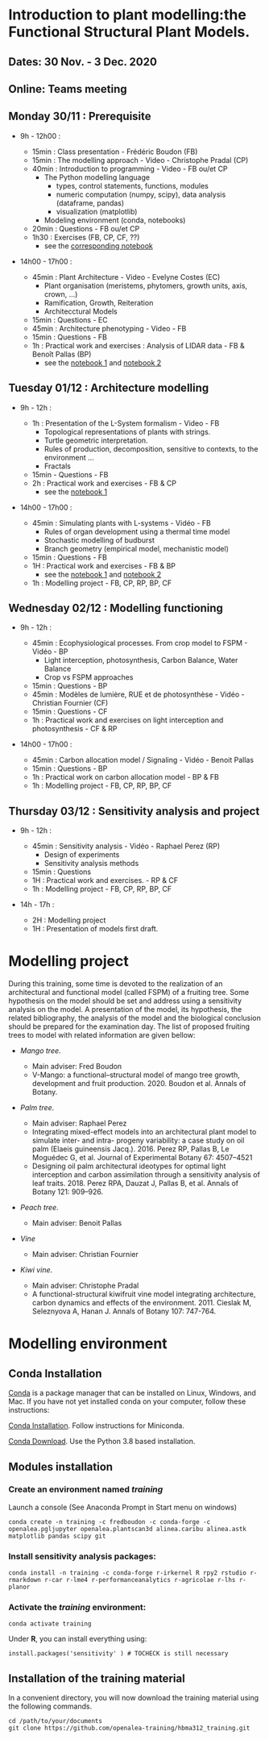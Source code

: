# Introduction to plant modelling:the Functional Structural Plant Models.
## Dates: 30 Nov. - 3 Dec. 2020

## Online: Teams meeting

## Monday 30/11 : Prerequisite

* 9h - 12h00 : 
   - 15min : Class presentation - Frédéric Boudon (FB)
   - 15min : The modelling approach - Video - Christophe Pradal (CP)
   - 40min : Introduction to programming - Video - FB ou/et CP
      - The Python modelling language
         - types, control statements, functions, modules
         - numeric computation (numpy, scipy), data analysis (dataframe, pandas)
         - visualization (matplotlib)
      - Modeling environment (conda, notebooks)
    - 20min : Questions - FB ou/et CP
    - 1h30 : Exercises (FB, CP, CF, ??)
         - see the [corresponding notebook](https://nbviewer.jupyter.org/github/openalea-training/hbma312_training/blob/master/python/Python%20lecture.ipynb)

* 14h00 - 17h00 : 
    - 45min : Plant Architecture - Video - Evelyne Costes (EC)
         - Plant organisation (meristems, phytomers, growth units, axis, crown, ...)
         - Ramification, Growth, Reiteration
         - Architecctural Models
    - 15min : Questions - EC
    - 45min : Architecture phenotyping - Video - FB
    - 15min : Questions - FB
    - 1h : Practical work and exercises : Analysis of LIDAR data - FB & Benoît Pallas (BP)
         - see the [notebook 1](https://nbviewer.jupyter.org/github/openalea-training/hbma312_training/blob/master/laserreconstruction/Reconstruction%20from%20laser%20scans.ipynb) and [notebook 2](https://nbviewer.jupyter.org/github/openalea-training/hbma312_training/blob/master/laserreconstruction/Analysis%20of%20laser%20scans.ipynb)
         
## Tuesday 01/12 : Architecture modelling

* 9h - 12h : 
   - 1h : Presentation of the L-System formalism - Video - FB
      - Topological representations of plants with strings.
      - Turtle geometric interpretation.
      - Rules of production, decomposition, sensitive to contexts, to the environment ...
      - Fractals
   - 15min - Questions - FB
   - 2h : Practical work and exercises - FB & CP
      - see the [notebook 1](https://nbviewer.jupyter.org/github/openalea-training/hbma312_training/blob/master/simulation/L-systems.ipynb)
   
* 14h00 - 17h00 : 
   - 45min : Simulating plants with L-systems - Vidéo - FB
      - Rules of organ development using a thermal time model
      - Stochastic modelling of budburst
      - Branch geometry (empirical model, mechanistic model)
   - 15min : Questions - FB
   - 1H : Practical work and exercises - FB & BP
      - see the [notebook 1](https://nbviewer.jupyter.org/github/openalea-training/hbma312_training/blob/master/simulation/Apple%20Tree%20Simulation%20-%20Organs.ipynb) and [notebook 2](https://nbviewer.jupyter.org/github/openalea-training/hbma312_training/blob/master/simulation/Apple%20Tree%20Simulation%20-%20Architecture.ipynb)
   - 1h : Modelling project - FB, CP, RP, BP, CF

## Wednesday 02/12 : Modelling functioning 

* 9h - 12h : 
   - 45min : Ecophysiological processes. From crop model to FSPM  - Vidéo - BP
        - Light interception, photosynthesis, Carbon Balance, Water Balance
        - Crop vs FSPM approaches
   - 15min : Questions - BP
   - 45min : Modèles de lumière, RUE et de photosynthèse - Vidéo - Christian Fournier (CF)
   - 15min : Questions - CF
   - 1h : Practical work and exercises on light interception and photosynthesis - CF & RP

* 14h00 - 17h00 : 
   - 45min : Carbon allocation model / Signaling - Vidéo - Benoit Pallas
   - 15min : Questions - BP
   - 1h : Practical work on carbon allocation model - BP & FB
   - 1h : Modelling project - FB, CP, RP, BP, CF

## Thursday 03/12 : Sensitivity analysis and project

* 9h - 12h :
   - 45min : Sensitivity analysis - Vidéo - Raphael Perez (RP)
     - Design of experiments
     - Sensitivity analysis methods
   - 15min : Questions
   - 1H : Practical work and exercises.  - RP & CF
   - 1h : Modelling project - FB, CP, RP, BP, CF

* 14h - 17h : 
   - 2H : Modelling project
   - 1H : Presentation of models first draft.


# Modelling project

During this training, some time is devoted to the realization of an architectural and functional model (called FSPM) of a fruiting tree. Some hypothesis on the model should be set and address using a sensitivity analysis on the model. A presentation of the model, its hypothesis, the related bibliography, the analysis of the model and the biological conclusion should be prepared for the examination day.
The list of proposed fruiting trees to model with related information are given bellow:

- *Mango tree*.
    - Main adviser: Fred Boudon
    - V-Mango: a functional–structural model of mango tree growth, development and fruit production. 2020. Boudon et al. Annals of Botany.

- *Palm tree*.
    - Main adviser: Raphael Perez
    - Integrating mixed-effect models into an architectural plant model to simulate inter- and intra- progeny variability: a case study on oil palm (Elaeis guineensis Jacq.). 2016. Perez RP, Pallas B, Le Moguédec G, et al.  Journal of Experimental Botany 67: 4507–4521
    - Designing oil palm architectural ideotypes for optimal light interception and carbon assimilation through a sensitivity analysis of leaf traits. 2018. Perez RPA, Dauzat J, Pallas B, et al. Annals of Botany 121: 909–926.


- *Peach tree*.
    - Main adviser: Benoit Pallas
    
- *Vine* 
    - Main adviser: Christian Fournier

- *Kiwi vine*.
    - Main adviser: Christophe Pradal
    - A functional-structural kiwifruit vine model integrating architecture, carbon dynamics and effects of the environment. 2011. Cieslak M, Seleznyova A, Hanan J. Annals of Botany 107: 747-764.


# Modelling environment

## Conda Installation

[Conda](https://conda.io) is a package manager that can be installed on Linux, Windows, and Mac.
If you have not yet installed conda on your computer, follow these instructions:

[Conda Installation](https://docs.conda.io/projects/conda/en/latest/user-guide/install/index.html). Follow instructions for Miniconda.

[Conda Download](https://docs.conda.io/en/latest/miniconda.html). Use the Python 3.8 based installation.

## Modules installation

### Create an environment named *training*
Launch a console (See Anaconda Prompt in Start menu on windows)

    conda create -n training -c fredboudon -c conda-forge -c openalea.pgljupyter openalea.plantscan3d alinea.caribu alinea.astk matplotlib pandas scipy git 

### Install sensitivity analysis packages:

    conda install -n training -c conda-forge r-irkernel R rpy2 rstudio r-rmarkdown r-car r-lme4 r-performanceanalytics r-agricolae r-lhs r-planor

### Activate the *training* environment:

    conda activate training

Under **R**, you can install everything using:
    
    install.packages('sensitivity' ) # TOCHECK is still necessary

## Installation of the training material

In a convenient directory, you will now download the training material using the following commands.

    cd /path/to/your/documents
    git clone https://github.com/openalea-training/hbma312_training.git



